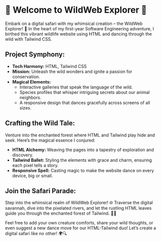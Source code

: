 # 🌿 Welcome to WildWeb Explorer 🦓

Embark on a digital safari with my whimsical creation – the WildWeb Explorer! 🚀 In the heart of my first-year Software Engineering adventure, I birthed this vibrant wildlife website using HTML and dancing through the wild with Tailwind CSS.

## Project Symphony:
- **Tech Harmony:** HTML, Tailwind CSS
- **Mission:** Unleash the wild wonders and ignite a passion for conservation.
- **Magical Elements:**
  - Interactive galleries that speak the language of the wild.
  - Species profiles that whisper intriguing secrets about our animal neighbors.
  - A responsive design that dances gracefully across screens of all sizes.

## Crafting the Wild Tale:
Venture into the enchanted forest where HTML and Tailwind play hide and seek. Here’s the magical essence I conjured:
- **HTML Alchemy:** Weaving the pages into a tapestry of exploration and discovery.
- **Tailwind Ballet:** Styling the elements with grace and charm, ensuring each pixel tells a story.
- **Responsive Spell:** Casting magic to make the website dance on every device, big or small.

## Join the Safari Parade:
Step into the whimsical realm of WildWeb Explorer! 🌐 Traverse the digital savannah, dive into the pixelated rivers, and let the rustling HTML leaves guide you through the enchanted forest of Tailwind. 🌲✨

Feel free to add your own creature comforts, share your wild thoughts, or even suggest a new dance move for our HTML-Tailwind duo! Let’s create a digital safari like no other! 🌍🔍
